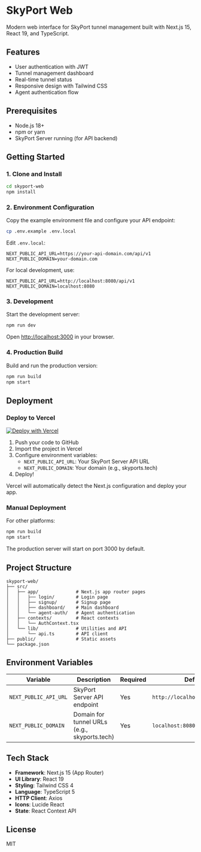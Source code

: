 # SkyPort Web

Modern web interface for SkyPort tunnel management built with Next.js 15, React 19, and TypeScript.

## Features

- User authentication with JWT
- Tunnel management dashboard
- Real-time tunnel status
- Responsive design with Tailwind CSS
- Agent authentication flow

## Prerequisites

- Node.js 18+ 
- npm or yarn
- SkyPort Server running (for API backend)

## Getting Started

### 1. Clone and Install

```bash
cd skyport-web
npm install
```

### 2. Environment Configuration

Copy the example environment file and configure your API endpoint:

```bash
cp .env.example .env.local
```

Edit `.env.local`:

```env
NEXT_PUBLIC_API_URL=https://your-api-domain.com/api/v1
NEXT_PUBLIC_DOMAIN=your-domain.com
```

For local development, use:

```env
NEXT_PUBLIC_API_URL=http://localhost:8080/api/v1
NEXT_PUBLIC_DOMAIN=localhost:8080
```

### 3. Development

Start the development server:

```bash
npm run dev
```

Open [http://localhost:3000](http://localhost:3000) in your browser.

### 4. Production Build

Build and run the production version:

```bash
npm run build
npm start
```

## Deployment

### Deploy to Vercel

[![Deploy with Vercel](https://vercel.com/button)](https://vercel.com/new)

1. Push your code to GitHub
2. Import the project in Vercel
3. Configure environment variables:
   - `NEXT_PUBLIC_API_URL`: Your SkyPort Server API URL
   - `NEXT_PUBLIC_DOMAIN`: Your domain (e.g., skyports.tech)
4. Deploy!

Vercel will automatically detect the Next.js configuration and deploy your app.

### Manual Deployment

For other platforms:

```bash
npm run build
npm start
```

The production server will start on port 3000 by default.

## Project Structure

```
skyport-web/
├── src/
│   ├── app/              # Next.js app router pages
│   │   ├── login/        # Login page
│   │   ├── signup/       # Signup page
│   │   ├── dashboard/    # Main dashboard
│   │   └── agent-auth/   # Agent authentication
│   ├── contexts/         # React contexts
│   │   └── AuthContext.tsx
│   └── lib/              # Utilities and API
│       └── api.ts        # API client
├── public/               # Static assets
└── package.json
```

## Environment Variables

| Variable | Description | Required | Default |
|----------|-------------|----------|---------|
| `NEXT_PUBLIC_API_URL` | SkyPort Server API endpoint | Yes | `http://localhost:8080/api/v1` |
| `NEXT_PUBLIC_DOMAIN` | Domain for tunnel URLs (e.g., skyports.tech) | Yes | `localhost:8080` |

## Tech Stack

- **Framework**: Next.js 15 (App Router)
- **UI Library**: React 19
- **Styling**: Tailwind CSS 4
- **Language**: TypeScript 5
- **HTTP Client**: Axios
- **Icons**: Lucide React
- **State**: React Context API

## License

MIT
